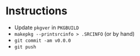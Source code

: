 # Instructions

- Update `pkgver` in `PKGBUILD`
- `makepkg --printsrcinfo > .SRCINFO` (or by hand)
- `git commit -am v0.0.0`
- `git push`
